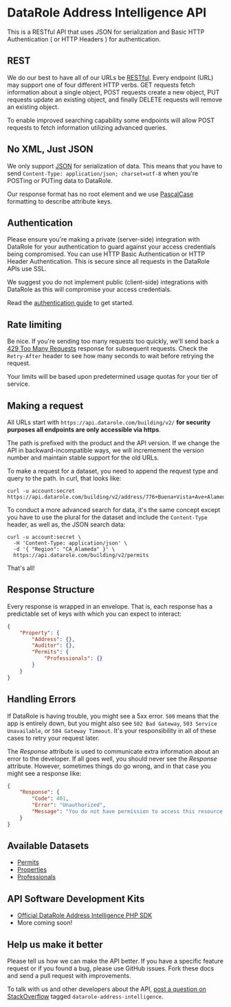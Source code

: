 DataRole Address Intelligence API
====================

This is a RESTful API that uses JSON for serialization and Basic HTTP Authentication ( or HTTP Headers ) for authentication.


REST
----

We do our best to have all of our URLs be [RESTful](http://en.wikipedia.org/wiki/Representational_state_transfer). Every endpoint (URL) may support one of four different HTTP verbs. GET requests fetch information about a single object, POST requests create a new object, PUT requests update an existing object, and finally DELETE requests will remove an existing object.

To enable improved searching capability some endpoints will allow POST requests to fetch information utilizing advanced queries. 


No XML, Just JSON
-----------------

We only support [JSON](https://en.wikipedia.org/wiki/JSON) for serialization of data.  This means that you have to send `Content-Type: application/json; charset=utf-8` when you're POSTing or PUTing data to DataRole.

Our response format has no root element and we use [PascalCase](https://en.wikipedia.org/wiki/PascalCase) formatting to describe attribute keys.

Authentication
--------------

Please ensure you're making a private (server-side) integration with DataRole for your authentication to guard against  your access credentials being compromised. You can use HTTP Basic Authentication or HTTP Header Authentication. This is secure since all requests in the DataRole APIs use SSL.

We suggest you do not implement public (client-side) integrations with DataRole as this will compromise your access credentials.

Read the [authentication guide](https://github.com/DataRole/api/blob/master/sections/authentication.md) to get started.


Rate limiting
-------------

Be nice. If you're sending too many requests too quickly, we'll send back a [429 Too Many Requests](http://tools.ietf.org/html/draft-nottingham-http-new-status-02#section-4) response for subsequent requests. Check the `Retry-After` header to see how many seconds to wait before retrying the request.

Your limits will be based upon predetermined usage quotas for your tier of service. 


Making a request
----------------

All URLs start with `https://api.datarole.com/building/v2/`  **for security purposes all endpoints are only accessible via https**. 

The path is prefixed with the product and the API version. If we change the API in backward-incompatible ways, we will incremement the version number and maintain stable support for the old URLs.

To make a request for a dataset, you need to append the request type and query to the path. In curl, that looks like:

```shell
curl -u account:secret https://api.datarole.com/building/v2/address/776+Buena+Vista+Ave+Alameda+CA+94501
```

To conduct a more advanced search for data, it's the same concept except you have to use the plural for the dataset and include the `Content-Type` header, as well as, the JSON search data:

```shell
curl -u account:secret \
  -H 'Content-Type: application/json' \
  -d '{ "Region": "CA_Alameda" }' \
  https://api.datarole.com/building/v2/permits
```

That's all!


Response Structure
------------------

Every response is wrapped in an envelope. That is, each response has a predictable set of keys with which you can expect to interact:

```json
{
    "Property": { 
        "Address": {},
        "Auditor": {},
        "Permits": {
            "Professionals": {}
        }
    }
}
```


Handling Errors
---------------

If DataRole is having trouble, you might see a 5xx error. `500` means that the app is entirely down, but you might also see `502 Bad Gateway`, `503 Service Unavailable`, or `504 Gateway Timeout`. It's your responsibility in all of these cases to retry your request later. 

The *Response* attribute is used to communicate extra information about an error to the developer. If all goes well, you should never see the *Response* attribute.  However, sometimes things do go wrong, and in that case you might see a response like:

```json
{
    "Response": {
        "Code": 401,
        "Error": "Unauthorized",
        "Message": "You do not have permission to access this resource."
    }
}
```

Available Datasets
------------------

* [Permits](https://github.com/DataRole/api/blob/master/sections/permits.md)
* [Properties](https://github.com/DataRole/api/blob/master/sections/properties.md)
* [Professionals](https://github.com/DataRole/api/blob/master/sections/professionals.md)

API Software Development Kits
-----------------------------

* [Official DataRole Address Intelligence PHP SDK](https://github.com/datarole/api-client-php)
* More coming soon!

Help us make it better
----------------------

Please tell us how we can make the API better. If you have a specific feature request or if you found a bug, please use GitHub issues. Fork these docs and send a pull request with improvements.

To talk with us and other developers about the API, [post a question on StackOverflow](http://stackoverflow.com/questions/ask) tagged `datarole-address-intelligence`.
